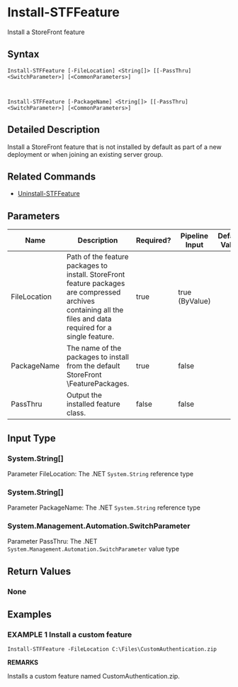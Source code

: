 ﻿# Install-STFFeature

Install a StoreFront feature

## Syntax

```
Install-STFFeature [-FileLocation] <String[]> [[-PassThru] <SwitchParameter>] [<CommonParameters>]



Install-STFFeature [-PackageName] <String[]> [[-PassThru] <SwitchParameter>] [<CommonParameters>]
```

## Detailed Description

Install a StoreFront feature that is not installed by default as part of a new deployment or when joining an existing server group.

## Related Commands

* [Uninstall-STFFeature](./Uninstall-STFFeature)

## Parameters

| Name   | Description | Required? | Pipeline Input | Default Value |
| --- | --- | --- | --- | --- |
|FileLocation|Path of the feature packages to install. StoreFront feature packages are compressed archives containing all the files and data required for a single feature.|true|true (ByValue)| |
|PackageName|The name of the packages to install from the default StoreFront <install folder>\FeaturePackages.|true|false| |
|PassThru|Output the installed feature class.|false|false| |

## Input Type

### System.String[]

Parameter FileLocation: The .NET `System.String` reference type

### System.String[]

Parameter PackageName: The .NET `System.String` reference type

### System.Management.Automation.SwitchParameter

Parameter PassThru: The .NET `System.Management.Automation.SwitchParameter` value type

## Return Values

### None

## Examples

### EXAMPLE 1 Install a custom feature

```
Install-STFFeature -FileLocation C:\Files\CustomAuthentication.zip
```

**REMARKS**

Installs a custom feature named CustomAuthentication.zip.

